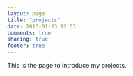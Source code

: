 ```yaml
---
layout: page
title: "projects"
date: 2013-01-23 12:53
comments: true
sharing: true
footer: true
---
```

This is the page to introduce my projects.
